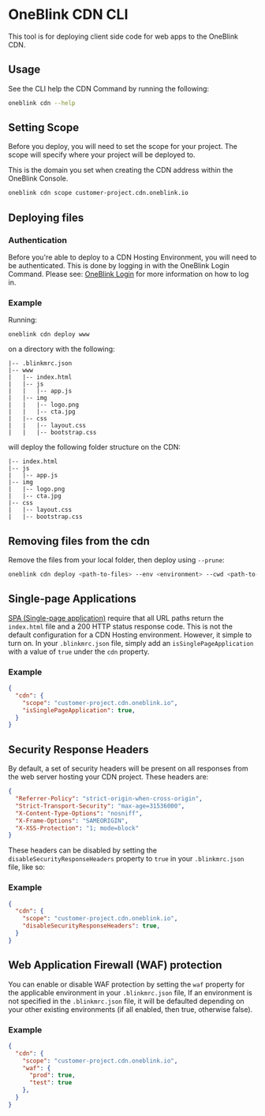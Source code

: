 # OneBlink CDN CLI

This tool is for deploying client side code for web apps to the OneBlink CDN.

## Usage

See the CLI help the CDN Command by running the following:

```sh
oneblink cdn --help
```

## Setting Scope

Before you deploy, you will need to set the scope for your project. The scope will specify where your project will be deployed to.

This is the domain you set when creating the CDN address within the OneBlink Console.

```sh
oneblink cdn scope customer-project.cdn.oneblink.io
```

## Deploying files

### Authentication

Before you're able to deploy to a CDN Hosting Environment, you will need to be authenticated. This is done by logging in with the OneBlink Login Command. Please see: [OneBlink Login](../login.md) for more information on how to log in.

### Example

Running:

```
oneblink cdn deploy www
```

on a directory with the following:

```
|-- .blinkmrc.json
|-- www
|   |-- index.html
|   |-- js
|   |   |-- app.js
|   |-- img
|   |   |-- logo.png
|   |   |-- cta.jpg
|   |-- css
|   |   |-- layout.css
|   |   |-- bootstrap.css
```

will deploy the following folder structure on the CDN:

```
|-- index.html
|-- js
|   |-- app.js
|-- img
|   |-- logo.png
|   |-- cta.jpg
|-- css
|   |-- layout.css
|   |-- bootstrap.css
```

## Removing files from the cdn

Remove the files from your local folder, then deploy using `--prune`:

```sh
oneblink cdn deploy <path-to-files> --env <environment> --cwd <path-to-project> --prune
```

## Single-page Applications

[SPA (Single-page application)](https://developer.mozilla.org/en-US/docs/Glossary/SPA) require that all URL paths return the `index.html` file and a 200 HTTP status response code. This is not the default configuration for a CDN Hosting environment. However, it simple to turn on. In your `.blinkmrc.json` file, simply add an `isSinglePageApplication` with a value of `true` under the `cdn` property.

### Example

```json
{
  "cdn": {
    "scope": "customer-project.cdn.oneblink.io",
    "isSinglePageApplication": true,
  }
}
```

## Security Response Headers

By default, a set of security headers will be present on all responses from the web server hosting your CDN project. These headers are:

```json
{
  "Referrer-Policy": "strict-origin-when-cross-origin",
  "Strict-Transport-Security": "max-age=31536000",
  "X-Content-Type-Options": "nosniff",
  "X-Frame-Options": "SAMEORIGIN",
  "X-XSS-Protection": "1; mode=block"
}
```

These headers can be disabled by setting the `disableSecurityResponseHeaders` property to `true` in your  `.blinkmrc.json` file, like so:

### Example

```json
{
  "cdn": {
    "scope": "customer-project.cdn.oneblink.io",
    "disableSecurityResponseHeaders": true,
  }
}
```

## Web Application Firewall (WAF) protection

You can enable or disable WAF protection by setting the `waf` property for the applicable environment in your  `.blinkmrc.json` file, If an environment is not specified in the `.blinkmrc.json` file, it will be defaulted depending on your other existing environments (if all enabled, then true, otherwise false).

### Example

```json
{
  "cdn": {
    "scope": "customer-project.cdn.oneblink.io",
    "waf": {
      "prod": true,
      "test": true
    },
  }
}
```

